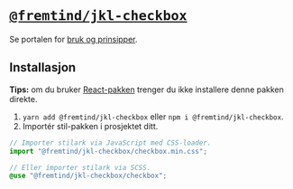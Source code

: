 # [`@fremtind/jkl-checkbox`](https://jokul.fremtind.no/komponenter/checkbox)

Se portalen for [bruk og prinsipper](https://jokul.fremtind.no/komponenter/checkbox).

## Installasjon

**Tips:** om du bruker [React-pakken](../checkbox-react/) trenger du ikke installere denne pakken direkte.

1. `yarn add @fremtind/jkl-checkbox` eller `npm i @fremtind/jkl-checkbox`.
2. Importér stil-pakken i prosjektet ditt.

```js
// Importer stilark via JavaScript med CSS-loader.
import "@fremtind/jkl-checkbox/checkbox.min.css";
```

```scss
// Eller importer stilark via SCSS.
@use "@fremtind/jkl-checkbox/checkbox";
```

